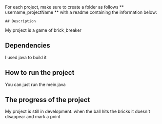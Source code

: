 
For each project, make sure to create a folder as follows ** username_projectName ** with a readme containing the information below:

    ## Description
My project is a game of brick_breaker
## Dependencies
I used java to build it
## How to run the project
You can just run the mein.java
## The progress of the project
My project is still in development. when the ball hits the bricks it doesn't disappear and mark a point
